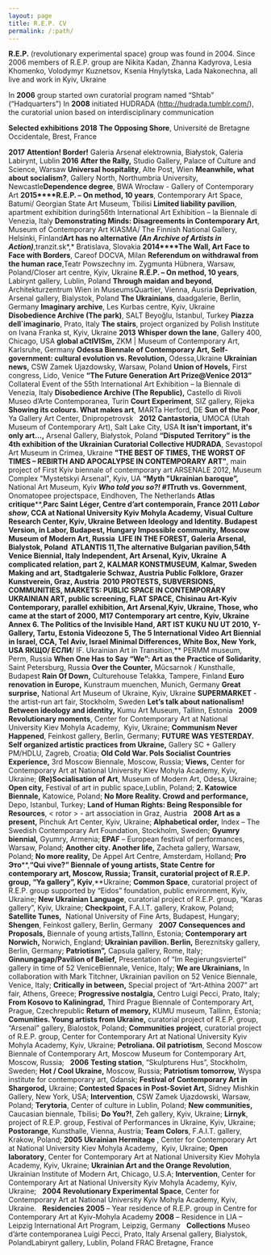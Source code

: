 ```yaml
---
layout: page
title: R.E.P. CV
permalink: /:path/
---
```



**R.E.P.**
(revolutionary experimental space) group was found in 2004. 
Since 2006 members of R.E.P. group are Nikita Kadan, Zhanna Kadyrova, Lesia Khomenko,
Volodymyr Kuznetsov, Ksenia Hnylytska, Lada Nakonechna,
all live and work in Kyiv, Ukraine

In **2006** group started own curatorial program
named “Shtab” (“Hadquarters”)
In **2008**
initiated HUDRADA (http://hudrada.tumblr.com/), the curatorial
union based on interdisciplinary communication

**Selected exhibitions**
**2018**
**The
Opposing Shore**, Université de Bretagne
Occidentale, Brest, France

**2017**
**Attention! Border!** Galeria
Arsenał
elektrownia, Białystok,
Galeria Labirynt, Lublin
**2016**
**After the
Rally,** Studio Gallery, Palace of Culture and Science, Warsaw
**Universal hospitality**, Alte Post, Wien
**Meanwhile, what
about socialism?**, Gallery North, Northumbria University, Newcastle**Dependence degree**, BWA Wrocław - Gallery of
Contemporary Art
**2015****R.E.P. – On method, 10 years**, Contemporary Art Space, Batumi/ Georgian State Art Museum, Tbilisi
**Limited liability pavilion**, apartment exhibition during56th International Art Exhibition – la Biennale di Venezia, Italy
**Demonstrating Minds:
Disagreements in Contemporary Art**, Museum of Contemporary Art KIASMA/
The Finnish National Gallery, Helsinki, Finland**Art has no alternative** ***(An Archive of Artists in Action)***,tranzit.sk*,* Bratislava,
Slovakia
**2014****The Wall, Art Face to Face with Borders**, Careof
DOCVA, Milan
**Referendum on withdrawal from the human race**,Teatr Powszechny im. Zygmunta Hübnera, Warsaw, Poland/Closer art centre,
Kyiv, Ukraine
**R.E.P. – On method, 10 years**, Labirynt gallery, Lublin, Poland
**Through maidan and beyond**, Architekturzentrum Wien in MuseumsQuartier,
Vienna, Ausria 
**Deprivation**, Arsenal gallery, Bialystok, Poland
**The Ukrainians**, daadgalerie, Berlin, Germany
**Imaginary archive**, Les Kurbas centre, Kyiv, Ukraine
**Disobedience Archive (The park)**, SALT Beyoğlu, Istanbul, Turkey
**Piazza dell`imaginario**, Prato, Italy
**The stairs**, project organized by Polish Institute on Ivana Franka st, Kyiv,
Ukraine
**2013** 
**Whisper down the lane**, Gallery 400, Chicago, USA
**global aCtIVISm,** ZKM | Museum
of Contemporary Art, Karlsruhe, Germany
**Odessa
Biennale of Contemporary Art, Self-government:
cultural evolution vs. Revolution,**
Odessa,Ukraine
**Ukrainian news,** CSW Zamek Ujazdowsky,
Warsaw, Poland
**Union of Hovels,**
First congress, Lido, Venice
**“The Future Generation Art Prize@Venice 2013”** Collateral Event of the 55th International Art Exhibition – la Biennale
di Venezia, Italy
**Disobedience Archive (The Republic),** Castello di Rivoli Museo d’Arte Contemporanea, Turin
**Court
Experiment**, SIZ gallery, Rijeka
**Showing its
colours. What makes art**, MARTa Herford, DE
**Sun of the
Poor**, Ya Gallery Art Center,
Dnipropetrovsk
 
**2012**
**Cantastoria,** UMOCA (Utah Museum
of Contemporary Art), Salt Lake City, USA
**It isn't
important, it's only art...,** Arsenal Gallery, Białystok, Poland
**“Disputed
Territory” is the 4th exhibition of the Ukrainian Curatorial Collective HUDRADA**, Sevastopol
Art Museum in Crimea, Ukraine
**"THE BEST OF TIMES, THE WORST OF TIMES – REBIRTH
AND APOCALYPSE IN CONTEMPORARY ART"**, main project of First Kyiv biennale
of contemporary art ARSENALE 2012, Museum Complex
"Mystetskyi Arsenal", Kyiv, UA
**“Myth
"Ukrainian baroque”,** National Art Museum, Kyiv
***Who told you so?!
#1*****Truth vs. Government**, Onomatopee
projectspace, Eindhoven, The Netherlands
**Atlas critique****,**Parc Saint Léger, Centre d’art
contemporain, France
**2011**
***Labor show***, CCA at
National University Kyiv Mohyla Academy, Visual Culture Research
Center, Kyiv, Ukraine
**Between
Ideology and Identity**. Budapest Version, in Labor,
Budapest, Hungary
**Impossible community**, Moscow
Museum of Modern Art, Russia  
**LIFE IN THE FOREST**, Galeria
Arsenal, Bialystok, Poland 
**ATLANTIS 11,****The alternative Bulgarian pavilion,**54th
Venice Biennial, Italy
**Independent,** Art Arsenal, Kyiv, Ukraine 
**A
complicated relation,** part 2, KALMAR KONSTMUSEUM, Kalmar, Sweden
**Making and art**,
Stadtgalerie Schwaz, Austria
**Public Folklore**, Grazer
Kunstverein, Graz, Austria 
**2010**
**PROTESTS, SUBVERSIONS, COMMUNITIES,
MARKETS: PUBLIC SPACE IN CONTEMPORARY UKRAINIAN ART**,
public screening, FLAT
SPACE, Chisinau 
**Art-Kyiv Contemporary,** parallel
exhibition, Art Arsenal,Kyiv,
Ukraine,
**Those, who came at the start of 2000**,
M17 Contemporary art centre, Kyiv, Ukraine
**Annex 6.** **The Politics of the Invisible Hand**,
ART IST KUKU NU UT 2010, Y-Gallery, Tartu,
Estonia
**Videozone 5, The 5 International Video Art
Biennial in Israel,** CCA, Tel Aviv, Israel
**Minimal Differences****,** White
Box, New York, USA
**ЯКЩО****/** **ЕСЛИ****/ IF. Ukrainian Art in Transition,** PERMM museum, Perm, Russia
**When One Has to Say “We”: Art as the Practice of
Solidarity**, Saint Petersburg, Russia 
**Over the
Counter,** Műcsarnok / Kunsthalle, Budapest
**Rain Of
Down,** Culturehouse Telakka, Tampere, Finland
**Euro renovation in Europe,** Kunstraum
muenchen, Munich, Germany
**Great surprise,** National Art Museum of Ukraine, Kyiv,
Ukraine
**SUPERMARKET** - the
artist-run art fair, Stockholm, Sweden
**Let’s talk about nationalism! Between ideology and identity,** Kumu Art
Museum, Tallinn, Estonia 
 
**2009**
**Revolutionary moments**, Center
for Contemporary Art at National University Kiev Mohyla Academy,  Kyiv, Ukraine;
**Communism Never Happened**,
Feinkost gallery, Berlin, Germany;
**FUTURE WAS YESTERDAY. Self organized artistic
practices from Ukraine,** Gallery SC + Gallery PM/HDLU,
Zagreb, Croatia;
**Old Cold War. Pols Socialist Countries Experience,** 3rd
Moscow Biennale, Moscow, Russia;
**Views,** Center for
Contemporary Art at National University Kiev Mohyla Academy, Kyiv, Ukraine;
**(Re)Socialisation of Art**, Museum of
Modern Art, Odesa, Ukraine;
**Open city,** Festival of
art in public space,Lublin, Poland;
**2. Katowice Biennale,** Katowice,
Poland;
**No More Reality. Crowd and performance,** Depo,
Istanbul, Turkey;
**Land of Human Rights: Being Responsible for
Resources**, < rotor > - art association in Graz, Austria 
 
**2008**
**Art as a present,** Pinchuk Art
Center, Kyiv, Ukraine;
**Alphabetical order,** Index – The
Swedish Contemporary Art Foundation, Stockholm, Sweden;
**Gyumry biennial,** Gyumry,
Armenia;
**EPAF** – European
festival of performances, Warsaw, Poland;
**Another city. Another life,** Zacheta
gallery, Warsaw, Poland;
**No more reality,** De Appel Art
Centre, Amsterdam, Holland;
**Pro** **Это****,**“Qui vive?” Biennale of young artists, State Centre
for contemporary art, Moscow, Russia;
**Transit**, curatorial projeсt
of R.E.P. group, “Ya gallery”, Kyiv**,**Ukraine;
**Common Space**, curatorial projeсt
of R.E.P. group supported by “Eidos” foundation, public
environment, Kyiv, Ukraine;
**New Ukrainian Language**, curatorial projeсt
of R.E.P. group, “Karas gallery”, Kyiv,
Ukraine;
**Checkpoint,** F.A.I.T.
gallery, Krakow, Poland;
**Satellite Tunes,**  National University of Fine Arts, Budapest,
Hungary;
**Shengen**, Feinkost gallery, Berlin, Germany
 
**2007**
**Consequences and Proposals,** Biennale
of young artists,Tallinn, Estonia;
**Contemporary art Norwich,** Norwich,
England;
**Ukrainian pavilion. Berlin,** Bereznitsky
gallery, Berlin, Germany;
**Patriotism”,** Capsula
gallery, Rome, Italy;
**Ginnungagap/Pavilion of Belief,** Presentation
of “Im Regierungsviertel” gallery in time of 52 VeniceBiennale, Venice,
Italy;
**We are Ukrainians,** In
collaboration with Mark Titchner, Ukrainian pavilion on 52 Venice Biennale,
Venice, Italy;
**Critically in between,** Special
project of “Art-Athina 2007” art fair, Athens, Greece;
**Progressive nostalgia,** Centro
Luigi Pecci, Prato, Italy;
**From Kosovo to Kaliningrad,** Third
Prague Biennale of Contemporary Art, Prague, Czechrepublic
**Return of memory,** KUMU museum,
Tallinn, Estonia;
**Comunities. Young artists from Ukraine,** curatorial
project of R.E.P. group, “Arsenal” gallery, Bialostok, Poland;
**Communities project**, curatorial
project of R.E.P. group, Center for Contemporary Art at National University
Kyiv Mohyla Academy, Kyiv, Ukraine;
**Petroliana. Oil patriotism**,
Second Moscow Biennale of Contemporary Art, Moscow Museum for Contemporary Art,
Moscow, Russia;
 
**2006** 
**Testing station**, “Skulpturens
Hus”, Stockholm, Sweden;
**Hot / Cool Ukraine,** Moscow,
Russia;
**Patriotism tomorrow,** Wyspa
institute for contemporary art, Gdansk;
**Festival of Contemporary Art in Shargorod,**
Ukraine;
**Contested Spaces in Post-Soviet Art**,
Sidney Mishkin Gallery, New York, USA;
**Intervention**, CSW Zamek
Ujazdowski, Warsaw, Poland;
**Terytoria**, Center of
culture in Lublin, Poland;
**New communities,** Caucasian
biennale, Tbilisi;
**Do You?!**, Zeh
gallery, Kyiv, Ukraine;
**Lirnyk**, project of
R.E.P. group, Festival of Performances in Ukraine, Kyiv, Ukraine;
**Postorange**, Kunsthalle, Vienna, Austria;
**Team Colors**, F.A.I.T.
gallery, Krakow, Poland;
**2005**
**Ukrainian
Hermitage** , Center for Contemporary Art at National University
Kiev Mohyla Academy,  Kyiv, Ukraine;
**Open laboratory**, Center for
Contemporary Art at National University Kiev Mohyla Academy, Kyiv, Ukraine;
**Ukrainian Art and the Orange Revolution**,
Ukrainian Institute of Modern Art, Chicago, U.S.A;
**Intervention**, Center for
Contemporary Art at National University Kyiv Mohyla Academy, Kyiv, Ukraine;
 
**2004** 
**Revolutionary Experimental Space**,
Center for Contemporary Art at National University Kyiv Mohyla Academy, Kyiv,
Ukraine.
 
**Residencies**
**2005** – Year
residence of R.E.P. group in Centre for Contemporary Art at Kyiv-Mohyla Academy
**2008** – Residence
in LIA – Leipzig International Art Program, Leipzig, Germany
 
**Collections**
Museo d’árte
contemporanea Luigi Pecci, Prato, Italy
Arsenal gallery, Bialystok, PolandLabirynt gallery, Lublin, Poland
FRAC Bretagne, France







  










 


